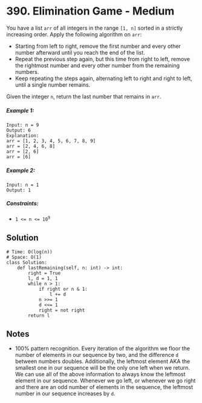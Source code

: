 # 390. Elimination Game - Medium

You have a list `arr` of all integers in the range `[1, n]` sorted in a strictly increasing order. Apply the following algorithm on `arr`:

- Starting from left to right, remove the first number and every other number afterward until you reach the end of the list.
- Repeat the previous step again, but this time from right to left, remove the rightmost number and every other number from the remaining numbers.
- Keep repeating the steps again, alternating left to right and right to left, until a single number remains.

Given the integer `n`, return the last number that remains in `arr`.

##### Example 1:

```
Input: n = 9
Output: 6
Explanation:
arr = [1, 2, 3, 4, 5, 6, 7, 8, 9]
arr = [2, 4, 6, 8]
arr = [2, 6]
arr = [6]
```

##### Example 2:

```
Input: n = 1
Output: 1
```

##### Constraints:

- <code>1 <= n <= 10<sup>9</sup></code>

## Solution

```
# Time: O(log(n))
# Space: O(1)
class Solution:
    def lastRemaining(self, n: int) -> int:
        right = True
        l, d = 1, 1
        while n > 1:
            if right or n & 1:
                l += d
            n >>= 1
            d <<= 1
            right = not right
        return l
```

## Notes
- 100% pattern recognition. Every iteration of the algorithm we floor the number of elements in our sequence by two, and the difference `d` between numbers doubles. Additionally, the leftmost element AKA the smallest one in our sequence will be the only one left when we return. We can use all of the above information to always know the leftmost element in our sequence. Whenever we go left, or whenever we go right and there are an odd number of elements in the sequence, the leftmost number in our sequence increases by `d`.
